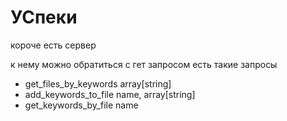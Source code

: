 # УСпеки

короче есть сервер

к нему можно обратиться с гет запросом
есть такие запросы

- get_files_by_keywords array[string]
- add_keywords_to_file name, array[string]
- get_keywords_by_file name
